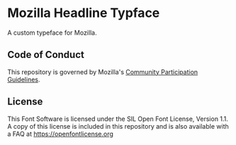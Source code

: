 # Mozilla Headline Typface

A custom typeface for Mozilla.

## Code of Conduct

This repository is governed by Mozilla's [Community Participation Guidelines](https://github.com/mozilla/mozilla-headline-type/blob/main/CODE_OF_CONDUCT.md).

## License

This Font Software is licensed under the SIL Open Font License, Version 1.1. A copy of this license is included in this repository and is also available with a FAQ at https://openfontlicense.org